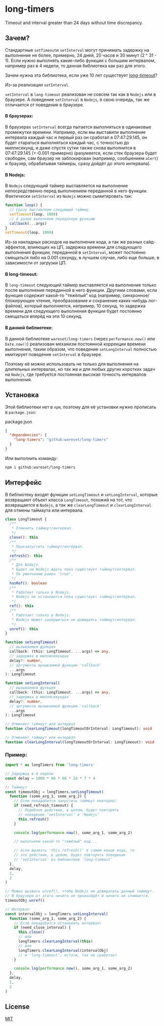# long-timers

Timeout and interval greater than 24 days without time discrepancy.

## Зачем?

Стандартные `setTimeout`и `setInterval` могут принимать задержку на выполнение не более, примерно, 24 дней, 20 часов и 30 минут (2 ^ 31 - 1). Если нужно выполнять какие-либо функции с большим интервалом, например раз в 4 недели, то данная библиотека как раз для этого.

Зачем нужна эта библиотека, если уже 10 лет существует [long-timeout](https://www.npmjs.com/package/long-timeout)?

Из-за реализации `setInterval`.

`setInterval` в `long-timeout` реализован не совсем так как в `Nodejs` или в браузере. А поведение `setInterval` в `Nodejs`, в свою очередь, так же отличается от поведения в браузере.

#### В браузерах:

В браузерах `setInterval` всегда пытается выполняться в одинаковые промежутки времени. Например, если мы выставили выполнение интервала каждый час и первый раз он сработал в 07:47:29.145, он будет стараться выполняться каждый час, с точностью до миллисекунд, и даже спустя сутки также снова выполнится в 07:47:29.145 (+-0.001 примерно) (разумеется, если стек браузера будет свободен, сам браузер не заблокирован (например, сообшением `alert`) и браузер, обрабатывая таймеры, сразу дойдёт до этого интервала).

#### В Nodejs:

В `Nodejs` следующий таймер выставляется на выполнение непосредственно перед выполнением переданной в него функции. Фактически `setInterval` из `Nodejs` можно сымитировать так:

```js
function loop() {
  // Сразу выставляем следующий таймер
  setTimeout(loop, 1000)
  // А далее выполняем переданную функцию
  callback(...args)
}
setTimeout(loop, 1000)
```

Из-за накладных расходов на выполнение кода, а так же разных сайд-эффектов, влияющих на ЦП, задержка времени для следующего выполнения функции, переданной в `setInterval`, может постоянно смещаться либо на 0.001 секунду, в лучшем случае, либо еще больше, в зависимости от загрузки ЦП.

#### В long-timeout:

В `long-timeout` следующий таймер выставляется на выполнение только после выполнения переданной в него функции. Другими словами, если функция содержит какой-то "тяжёлый" код (например, синхронное/блокирующее чтение, преобразование и сохранение каких-нибудь лог-файлов), который выполняется, например, 10 секунд, то задержка времени для следующего выполнения функции будет постоянно смещаться вперёд на эти 10 секунд.

#### В данной библиотеке:

В данной библиотеке `wareset/long-timers` (через `performance.now()` или `Date.now()`) реализован механизм постоянной коррекции времени выполнения, таким образом, что поведение `setLongInterval` полностью имитирует поведение `setInterval` в браузере.

Поэтому её можно использовать не только для выполнения на длительных интервалах, но так же и для любых других коротких задач на `Nodejs`, где требуется постоянная высокая точность интервалов выполнения.

## Установка

Этой библиотеки нет в `npm`, поэтому для её установки нужно прописать в `package.json`:

package.json

```json
{
  "dependencies": {
    "long-timers": "github:wareset/long-timers"
  }
}
```

Или выполнить команду:

```bash
npm i github:wareset/long-timers
```

## Интерфейс

В библиотеку входят функции `setLongTimeout` и `setLongInterval`, которые возвращают объект класса `LongTimeout`, похожий на тот, что возвращается в `Nodejs`, а так же `clearLongTimeout` и `clearLongInterval` для отмены таймаута или интервала.

```typescript
class LongTimeout {
  /**
   * Отменить таймаут/интервал.
   */
  close(): this
  /**
   * Перезапустить таймаут/интервал.
   */
  refresh(): this
  /**
   * Для Nodejs.
   * Будет ли Nodejs ждать пока существует таймаут/интервал.
   * По умолчанию равен 'true'.
   */
  hasRef(): boolean
  /**
   * Работает только в Nodejs.
   * Nodejs не остановится пока существует таймаут/интервал.
   */
  ref(): this
  /**
   * Работает только в Nodejs.
   * Nodejs может завершиться не дожидаясь таймаут/интервал.
   */
  unref(): this
}

function setLongTimeout(
  // вызываемая функция
  callback: (this: LongTimeout, ...args) => any,
  // задержка в миллисекундах
  delay?: number,
  // аргументы вызываемой функции 'callback'
  ...args
): LongTimeout

function setLongInterval(
  // вызываемая функция
  callback: (this: LongTimeout, ...args) => any,
  // задержка в миллисекундах
  delay?: number,
  // аргументы вызываемой функции 'callback'
  ...args
): LongTimeout

// Отменяет таймаут или интервал
function clearLongTimeout(longTimeoutOrInterval: LongTimeout): void

// Отменяет таймаут или интервал
function clearLongInterval(longTimeoutOrInterval: LongTimeout): void
```

### Пример:

```js
import * as longTimers from 'long-timers'

// Задержка в 4 недели
const delay = 1000 * 60 * 60 * 24 * 7 * 4

// Таймаут
const timeoutObj = longTimers.setLongTimeout(
  function (some_arg_1, some_arg_2) {
    // Если понадобится запустить таймаут повторно:
    if (need_refresh_timeout) {
      // Подобное действие, в целом, будет повторять
      // поведение 'setInterval' в 'Nodejs'
      this.refresh()
    }

    console.log(performance.now(), some_arg_1, some_arg_2)

    // выполняем какой-то "тяжёлый" код...

    // если вызвать 'this.refresh()' в самом конце кода, то
    // это действие, в целом, будет повторять поведение
    // 'setInterval' из библиотеки 'long-timeout'
  },
  delay,
  1,
  2
)

// Можно вызвать unref(), чтобы Nodejs не дожидалась данный таймаут.
// В браузере от этого ничего не произойдёт и ничего не сломается.
timeoutObj.unref()

// Интервал
const intervalObj = longTimers.setLongInterval(
  function (some_arg_1, some_arg_2) {
    // Если понадобится остановить интервал:
    if (need_close_interval) {
      this.close()
      // или
      longTimers.clearLongInterval(this)
      // или
      longTimers.clearLongInterval(intervalObj)
      // в 'long-timeout', кстати, так не сработает
    }

    console.log(performance.now(), some_arg_1, some_arg_2)
  },
  delay,
  1,
  2
)
```

## License

[MIT](LICENSE)
